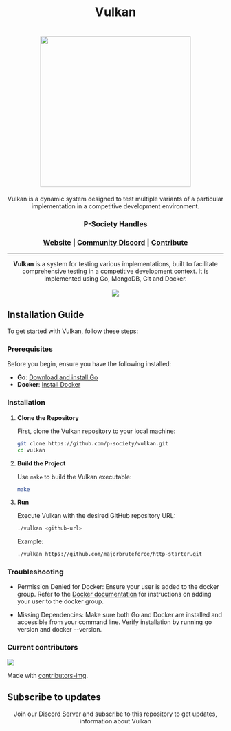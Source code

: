 <h1 align="center">
    Vulkan
</h1>

<h1 align="center">
    <img src="https://github.com/user-attachments/assets/313d8a1c-53c9-41ac-a33d-5722a17992f6" width="350">
</h1>

<div align="center">
    Vulkan is a dynamic system designed to test multiple variants of a particular implementation in a competitive development environment.
</div>

<div align="center">
    <h3>P-Society Handles</h3>
    <h3 align="center">
        <a href="https://dev-psoc.netlify.app/">Website</a>
        <span> | </span>
        <a href="https://discord.gg/UhmKJGMnan">Community Discord</a>
        <span> | </span>
        <a href="https://github.com/p-society/gc-server/blob/main/docs/CONTRIBUTING.md">Contribute</a>
    </h3>
</div>

----------------------------------------

<div align="center">
    <b>Vulkan</b> is a system for testing various implementations, built to facilitate comprehensive testing in a competitive development context. It is implemented using Go, MongoDB, Git and Docker.
</div>

<div align="center">
    <br/>
	<img src='https://skillicons.dev/icons?i=go,docker,git,mongodb' ></img>
</div>

## Installation Guide

To get started with Vulkan, follow these steps:

### Prerequisites

Before you begin, ensure you have the following installed:

- **Go**: [Download and install Go](https://golang.org/doc/install)
- **Docker**: [Install Docker](https://docs.docker.com/get-docker/)

### Installation

1. **Clone the Repository**

   First, clone the Vulkan repository to your local machine:

   ```bash
   git clone https://github.com/p-society/vulkan.git
   cd vulkan
   ```

2. **Build the Project**

    Use `make` to build the Vulkan executable:

    ```bash
    make
    ```

3. **Run**

    Execute Vulkan with the desired GitHub repository URL:

    ```bash
    ./vulkan <github-url>
    ```
    Example:

    ```bash
    ./vulkan https://github.com/majorbruteforce/http-starter.git
    ```

### Troubleshooting

- Permission Denied for Docker: Ensure your user is added to the docker group. Refer to the [Docker documentation](https://docs.docker.com/engine/install/linux-postinstall/) for instructions on adding your user to the docker group.

- Missing Dependencies: Make sure both Go and Docker are installed and accessible from your command line. Verify installation by running go version and docker --version.


### Current contributors <a name="Current contributors"></a>

<a href="https://github.com/p-society/vulkan/graphs/contributors">
    <img src="https://contributors-img.web.app/image?repo=p-society/vulkan" />
</a>

Made with [contributors-img](https://contributors-img.web.app).

## Subscribe to updates
<center>
	
Join our [Discord Server](https://discord.gg/UhmKJGMnan) and [subscribe](https://github.com/p-society/vulkan) to this repository  to get updates, information about Vulkan
    
</center>
